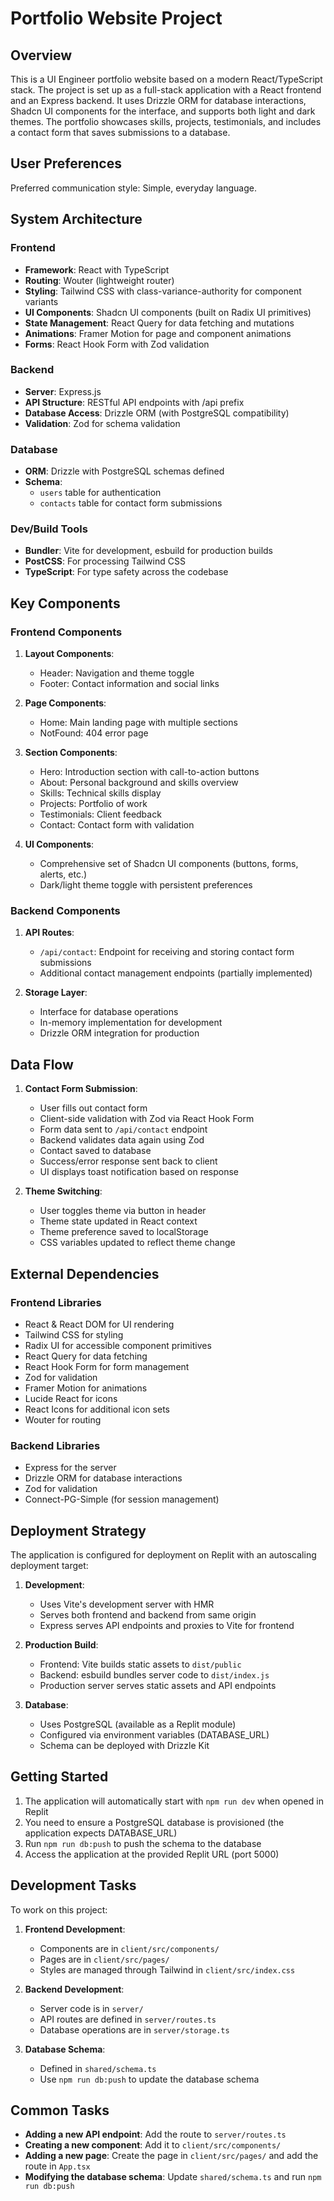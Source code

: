 # Portfolio Website Project

## Overview

This is a UI Engineer portfolio website based on a modern React/TypeScript stack. The project is set up as a full-stack application with a React frontend and an Express backend. It uses Drizzle ORM for database interactions, Shadcn UI components for the interface, and supports both light and dark themes. The portfolio showcases skills, projects, testimonials, and includes a contact form that saves submissions to a database.

## User Preferences

Preferred communication style: Simple, everyday language.

## System Architecture

### Frontend
- **Framework**: React with TypeScript
- **Routing**: Wouter (lightweight router)
- **Styling**: Tailwind CSS with class-variance-authority for component variants
- **UI Components**: Shadcn UI components (built on Radix UI primitives)
- **State Management**: React Query for data fetching and mutations
- **Animations**: Framer Motion for page and component animations
- **Forms**: React Hook Form with Zod validation

### Backend
- **Server**: Express.js
- **API Structure**: RESTful API endpoints with /api prefix
- **Database Access**: Drizzle ORM (with PostgreSQL compatibility)
- **Validation**: Zod for schema validation

### Database
- **ORM**: Drizzle with PostgreSQL schemas defined
- **Schema**:
  - `users` table for authentication
  - `contacts` table for contact form submissions
  
### Dev/Build Tools
- **Bundler**: Vite for development, esbuild for production builds
- **PostCSS**: For processing Tailwind CSS
- **TypeScript**: For type safety across the codebase

## Key Components

### Frontend Components
1. **Layout Components**:
   - Header: Navigation and theme toggle
   - Footer: Contact information and social links
   
2. **Page Components**:
   - Home: Main landing page with multiple sections
   - NotFound: 404 error page
   
3. **Section Components**:
   - Hero: Introduction section with call-to-action buttons
   - About: Personal background and skills overview
   - Skills: Technical skills display
   - Projects: Portfolio of work
   - Testimonials: Client feedback
   - Contact: Contact form with validation
   
4. **UI Components**:
   - Comprehensive set of Shadcn UI components (buttons, forms, alerts, etc.)
   - Dark/light theme toggle with persistent preferences

### Backend Components
1. **API Routes**:
   - `/api/contact`: Endpoint for receiving and storing contact form submissions
   - Additional contact management endpoints (partially implemented)
   
2. **Storage Layer**:
   - Interface for database operations
   - In-memory implementation for development
   - Drizzle ORM integration for production

## Data Flow

1. **Contact Form Submission**:
   - User fills out contact form
   - Client-side validation with Zod via React Hook Form
   - Form data sent to `/api/contact` endpoint
   - Backend validates data again using Zod
   - Contact saved to database
   - Success/error response sent back to client
   - UI displays toast notification based on response

2. **Theme Switching**:
   - User toggles theme via button in header
   - Theme state updated in React context
   - Theme preference saved to localStorage
   - CSS variables updated to reflect theme change

## External Dependencies

### Frontend Libraries
- React & React DOM for UI rendering
- Tailwind CSS for styling
- Radix UI for accessible component primitives
- React Query for data fetching
- React Hook Form for form management
- Zod for validation
- Framer Motion for animations
- Lucide React for icons
- React Icons for additional icon sets
- Wouter for routing

### Backend Libraries
- Express for the server
- Drizzle ORM for database interactions
- Zod for validation
- Connect-PG-Simple (for session management)

## Deployment Strategy

The application is configured for deployment on Replit with an autoscaling deployment target:

1. **Development**:
   - Uses Vite's development server with HMR
   - Serves both frontend and backend from same origin
   - Express serves API endpoints and proxies to Vite for frontend

2. **Production Build**:
   - Frontend: Vite builds static assets to `dist/public`
   - Backend: esbuild bundles server code to `dist/index.js`
   - Production server serves static assets and API endpoints

3. **Database**:
   - Uses PostgreSQL (available as a Replit module)
   - Configured via environment variables (DATABASE_URL)
   - Schema can be deployed with Drizzle Kit

## Getting Started

1. The application will automatically start with `npm run dev` when opened in Replit
2. You need to ensure a PostgreSQL database is provisioned (the application expects DATABASE_URL)
3. Run `npm run db:push` to push the schema to the database
4. Access the application at the provided Replit URL (port 5000)

## Development Tasks

To work on this project:

1. **Frontend Development**:
   - Components are in `client/src/components/`
   - Pages are in `client/src/pages/`
   - Styles are managed through Tailwind in `client/src/index.css`

2. **Backend Development**:
   - Server code is in `server/`
   - API routes are defined in `server/routes.ts`
   - Database operations are in `server/storage.ts`

3. **Database Schema**:
   - Defined in `shared/schema.ts`
   - Use `npm run db:push` to update the database schema

## Common Tasks

- **Adding a new API endpoint**: Add the route to `server/routes.ts`
- **Creating a new component**: Add it to `client/src/components/`
- **Adding a new page**: Create the page in `client/src/pages/` and add the route in `App.tsx`
- **Modifying the database schema**: Update `shared/schema.ts` and run `npm run db:push`